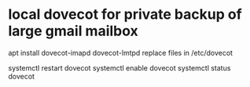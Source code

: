 # local dovecot for private backup of large gmail mailbox

apt install dovecot-imapd dovecot-lmtpd
replace files in /etc/dovecot

systemctl restart dovecot
systemctl enable dovecot
systemctl status dovecot
